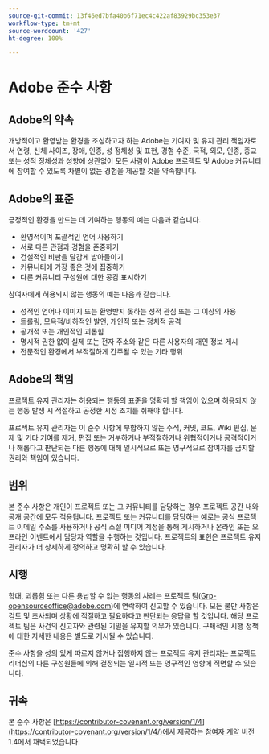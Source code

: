 ```yaml
---
source-git-commit: 13f46ed7bfa40b6f71ec4c422af83929bc353e37
workflow-type: tm+mt
source-wordcount: '427'
ht-degree: 100%

---
```

# Adobe 준수 사항

## Adobe의 약속

개방적이고 환영받는 환경을 조성하고자 하는 Adobe는 기여자 및 유지 관리 책임자로서 연령, 신체 사이즈, 장애, 인종, 성 정체성 및 표현, 경험 수준, 국적, 외모, 인종, 종교 또는 성적 정체성과 성향에 상관없이 모든 사람이 Adobe 프로젝트 및 Adobe 커뮤니티에 참여할 수 있도록 차별이 없는 경험을 제공할 것을 약속합니다.

## Adobe의 표준

긍정적인 환경을 만드는 데 기여하는 행동의 예는 다음과 같습니다.

* 환영적이며 포괄적인 언어 사용하기
* 서로 다른 관점과 경험을 존중하기
* 건설적인 비판을 달갑게 받아들이기
* 커뮤니티에 가장 좋은 것에 집중하기
* 다른 커뮤니티 구성원에 대한 공감 표시하기

참여자에게 허용되지 않는 행동의 예는 다음과 같습니다.

* 성적인 언어나 이미지 또는 환영받지 못하는 성적 관심 또는 그 이상의 사용
* 트롤링, 모욕적/비하적인 발언, 개인적 또는 정치적 공격
* 공개적 또는 개인적인 괴롭힘
* 명시적 권한 없이 실제 또는 전자 주소와 같은 다른 사용자의 개인 정보 게시
* 전문적인 환경에서 부적절하게 간주될 수 있는 기타 행위

## Adobe의 책임

프로젝트 유지 관리자는 허용되는 행동의 표준을 명확히 할 책임이 있으며 허용되지 않는 행동 발생 시 적절하고 공정한 시정 조치를 취해야 합니다.

프로젝트 유지 관리자는 이 준수 사항에 부합하지 않는 주석, 커밋, 코드, Wiki 편집, 문제 및 기타 기여를 제거, 편집 또는 거부하거나 부적절하거나 위협적이거나 공격적이거나 해롭다고 판단되는 다른 행동에 대해 일시적으로 또는 영구적으로 참여자를 금지할 권리와 책임이 있습니다.

## 범위

본 준수 사항은 개인이 프로젝트 또는 그 커뮤니티를 담당하는 경우 프로젝트 공간 내와 공개 공간에 모두 적용됩니다. 프로젝트 또는 커뮤니티를 담당하는 예로는 공식 프로젝트 이메일 주소를 사용하거나 공식 소셜 미디어 계정을 통해 게시하거나 온라인 또는 오프라인 이벤트에서 담당자 역할을 수행하는 것입니다. 프로젝트의 표현은 프로젝트 유지 관리자가 더 상세하게 정의하고 명확히 할 수 있습니다.

## 시행

학대, 괴롭힘 또는 다른 용납할 수 없는 행동의 사례는 프로젝트 팀(Grp-opensourceoffice@adobe.com)에 연락하여 신고할 수 있습니다. 모든 불만 사항은 검토 및 조사되며 상황에 적절하고 필요하다고 판단되는 응답을 할 것입니다. 해당 프로젝트 팀은 사건의 신고자와 관련된 기밀을 유지할 의무가 있습니다.
구체적인 시행 정책에 대한 자세한 내용은 별도로 게시될 수 있습니다.

준수 사항을 성의 있게 따르지 않거나 집행하지 않는 프로젝트 유지 관리자는 프로젝트 리더십의 다른 구성원들에 의해 결정되는 일시적 또는 영구적인 영향에 직면할 수 있습니다.

## 귀속

본 준수 사항은 [https://contributor-covenant.org/version/1/4](https://contributor-covenant.org/version/1/4/)에서 제공하는 [참여자 계약](https://contributor-covenant.org) 버전 1.4에서 채택되었습니다.
